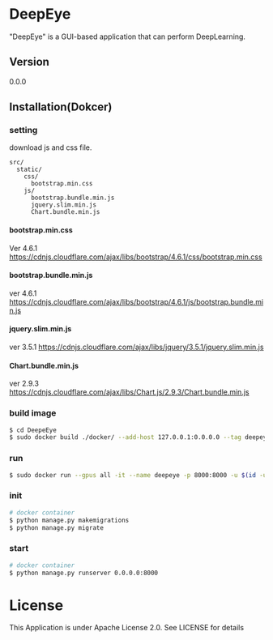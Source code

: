 # DeepEye
"DeepEye" is a GUI-based application that can perform DeepLearning.

## Version
0.0.0

## Installation(Dokcer)
### setting
download js and css file.

```
src/
  static/
    css/
      bootstrap.min.css
    js/
      bootstrap.bundle.min.js
      jquery.slim.min.js
      Chart.bundle.min.js
```
  
#### bootstrap.min.css
Ver 4.6.1
https://cdnjs.cloudflare.com/ajax/libs/bootstrap/4.6.1/css/bootstrap.min.css

#### bootstrap.bundle.min.js
ver 4.6.1
https://cdnjs.cloudflare.com/ajax/libs/bootstrap/4.6.1/js/bootstrap.bundle.min.js
#### jquery.slim.min.js
ver 3.5.1
https://cdnjs.cloudflare.com/ajax/libs/jquery/3.5.1/jquery.slim.min.js
#### Chart.bundle.min.js
ver 2.9.3
https://cdnjs.cloudflare.com/ajax/libs/Chart.js/2.9.3/Chart.bundle.min.js

### build image
```bash
$ cd DeepeEye
$ sudo docker build ./docker/ --add-host 127.0.0.1:0.0.0.0 --tag deepeye
```

### run
```bash
$ sudo docker run --gpus all -it --name deepeye -p 8000:8000 -u $(id -u):$(id -g) -w /deepeye/src -v $PWD:/deepeye deepeye /bin/bash
```

### init
```bash
# docker container
$ python manage.py makemigrations
$ python manage.py migrate
```

### start
```bash
# docker container
$ python manage.py runserver 0.0.0.0:8000
```

# License
This Application is under Apache License 2.0. 
See LICENSE for details